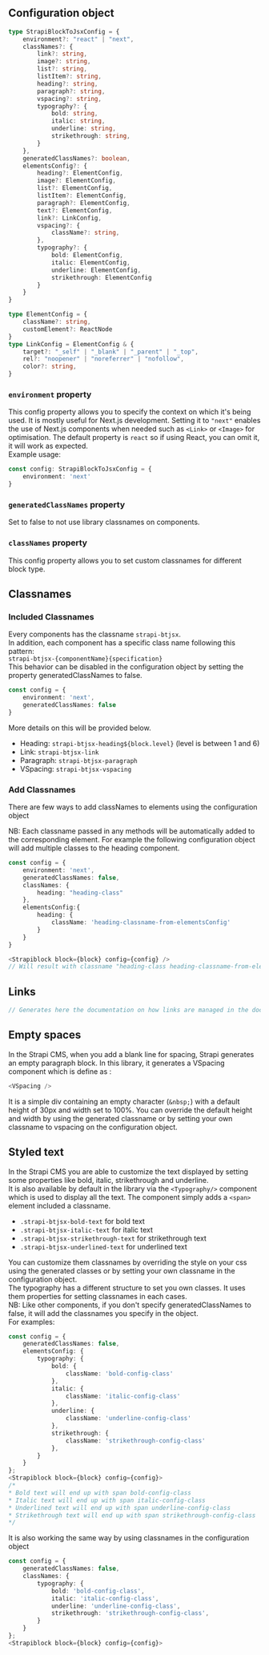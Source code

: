 ## Configuration object
```typescript
type StrapiBlockToJsxConfig = {
    environment?: "react" | "next",
    classNames?: {
        link?: string,
        image?: string,
        list?: string,
        listItem?: string,
        heading?: string,
        paragraph?: string,
        vspacing?: string,
        typography?: {
            bold: string,
            italic: string,
            underline: string,
            strikethrough: string,
        }
    },
    generatedClassNames?: boolean,
    elementsConfig?: {
        heading?: ElementConfig,
        image?: ElementConfig,
        list?: ElementConfig,
        listItem?: ElementConfig,
        paragraph?: ElementConfig,
        text?: ElementConfig,
        link?: LinkConfig,
        vspacing?: {
            className?: string,
        },
        typography?: {
            bold: ElementConfig,
            italic: ElementConfig,
            underline: ElementConfig,
            strikethrough: ElementConfig
        }
    }
}

type ElementConfig = {
    className?: string,
    customElement?: ReactNode
}
type LinkConfig = ElementConfig & {
    target?: "_self" | "_blank" | "_parent" | "_top",
    rel?: "noopener" | "noreferrer" | "nofollow",
    color?: string,
}
```
### `environment` property
This config property allows you to specify the context on which it's being used. It is mostly useful for Next.js development. Setting it  to `"next"` enables the use of Next.js components when needed such as `<Link>` or `<Image>` for optimisation.
The default property is `react` so if using React, you can omit it, it will work as expected.<br>
Example usage:
```typescript
const config: StrapiBlockToJsxConfig = {
    environment: 'next'
}
```

### `generatedClassNames` property
Set to false to not use library classnames on components.
### `classNames` property
This config property allows you to set custom classnames for different block type.

## Classnames
### Included Classnames
Every components has the classname `strapi-btjsx`. <br>
In addition, each component has a specific class name following this pattern:<br>
`strapi-btjsx-{componentName}{specification}`<br>
This behavior can be disabled in the configuration object by setting the property generatedClassNames to false.

```typescript
const config = {
    environment: 'next',
    generatedClassNames: false
}
```
More details on this will be provided below.
- Heading: `strapi-btjsx-heading${block.level}` (level is between 1 and 6)
- Link: `strapi-btjsx-link`
- Paragraph: `strapi-btjsx-paragraph`
- VSpacing: `strapi-btjsx-vspacing`


### Add Classnames
There are few ways to add classNames to elements using the configuration object 

NB: Each classname passed in any methods will be automatically added to the corresponding element.
For example the following configuration object will add multiple classes to the heading component.
```typescript
const config = {
    environment: 'next',
    generatedClassNames: false,
    classNames: {
        heading: "heading-class"
    },
    elementsConfig:{
        heading: {
            className: 'heading-classname-from-elementsConfig'
        } 
    }
}

<Strapiblock block={block} config={config} />
// Will result with classname "heading-class heading-classname-from-elementsConfig"
```

## Links
```typescript
// Generates here the documentation on how links are managed in the documentation.
```

## Empty spaces
In the Strapi CMS, when you add a blank line for spacing, Strapi generates an empty paragraph block.
In this library, it generates a VSpacing component which is define as :
```typescript
<VSpacing />
```
It is a simple div containing an empty character (`&nbsp;`) with a default height of 30px and width set to 100%.
You can override the default height and width by using the generated classname or by setting your own classname to vspacing on the configuration object.

## Styled text
In the Strapi CMS you are able to customize the text displayed by setting some properties like bold, italic, strikethrough and underline.<br>
It is also available by default in the library via the `<Typography/>` component which is used to display all the text.
The component simply adds a `<span>` element included a classname.
- `.strapi-btjsx-bold-text` for bold text
- `.strapi-btjsx-italic-text` for italic text
- `.strapi-btjsx-strikethrough-text` for strikethrough text
- `.strapi-btjsx-underlined-text` for underlined text
  
You can customize them classnames by overriding the style on your css using the generated classes or by setting your own classname in the configuration object.<br>
The typography has a different structure to set you own classes. It uses them properties for setting classnames in each cases.<br>
NB: Like other components, if you don't specify generatedClassNames to false, it will add the classnames you specify in the object. <br>
For examples: 
```typescript
const config = {
    generatedClassNames: false,
    elementsConfig: {
        typography: {
            bold: {
                className: 'bold-config-class'
            },
            italic: {
                className: 'italic-config-class'
            },
            underline: {
                className: 'underline-config-class'
            },
            strikethrough: {
                className: 'strikethrough-config-class'
            },
        }
    }
};
<Strapiblock block={block} config={config}>
/*
* Bold text will end up with span bold-config-class
* Italic text will end up with span italic-config-class
* Underlined text will end up with span underline-config-class
* Strikethrough text will end up with span strikethrough-config-class
*/
```
It is also working the same way by using classnames in the configuration object
```typescript
const config = {
    generatedClassNames: false,
    classNames: {
        typography: {
            bold: 'bold-config-class',
            italic: 'italic-config-class',
            underline: 'underline-config-class',
            strikethrough: 'strikethrough-config-class',
        }
    }
};
<Strapiblock block={block} config={config}>
```